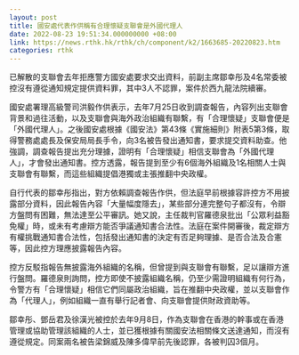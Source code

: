 ```yaml
---
layout: post
title: 國安處代表作供稱有合理懷疑支聯會是外國代理人
date: 2022-08-23 19:51:34.000000000 +08:00
link: https://news.rthk.hk/rthk/ch/component/k2/1663685-20220823.htm
categories: rthk
---
```


已解散的支聯會去年拒應警方國安處要求交出資料，前副主席鄒幸彤及4名常委被控沒有遵從通知規定提供資料罪，其中3人不認罪，案件於西九龍法院續審。

國安處署理高級警司洪毅作供表示，去年7月25日收到調查報告，內容列出支聯會背景和過往活動，以及支聯會與海外政治組織有聯繫，有「合理懷疑」支聯會便是「外國代理人」。之後國安處根據《國安法》第43條《實施細則》附表5第3條，取得警務處處長及保安局局長手令，向3名被告發出通知書，要求提交資料助查。他強調，調查報告提出充分理據，證明有「合理懷疑」相信支聯會為「外國代理人」，才會發出通知書。控方透露，報告提到至少有6個海外組織及1名相關人士與支聯會有聯繫，而這些組織提倡港獨或主張推翻中央政權。

自行代表的鄒幸彤指出，對方依賴調查報告作供，但法庭早前根據容許控方不用披露部分資料，因此報告內容「大量幅度隱去」，某些部分連完整句子都沒有，令辯方盤問有困難，無法達至公平審訊。她又說，主任裁判官羅德泉批出「公眾利益豁免權」時，或未有考慮辯方能否爭議通知書合法性。法庭在案件開審後，裁定辯方有權挑戰通知書合法性，包括發出通知書的決定有否足夠理據、是否合法及合憲等，因此控方理應披露報告內容。

控方反駁指報告無披露海外組織的名稱，但曾提到與支聯會有聯繫，足以讓辯方進行盤問。羅德泉則詢問，控方即使不披露組織名稱，仍至少需證明組織有何行為，令警方有「合理懷疑」相信它們同屬政治組織，旨在推翻中央政權，並以支聯會作為「代理人」，例如組織一直有舉行記者會、向支聯會提供財政資助等。

鄒幸彤、鄧岳君及徐漢光被控於去年9月8日，作為支聯會在香港的幹事或在香港管理或協助管理該組織的人士，並已獲根據有關國安法相關條文送達通知，而沒有遵從規定。同案兩名被告梁錦威及陳多偉早前先後認罪，各被判囚3個月。
